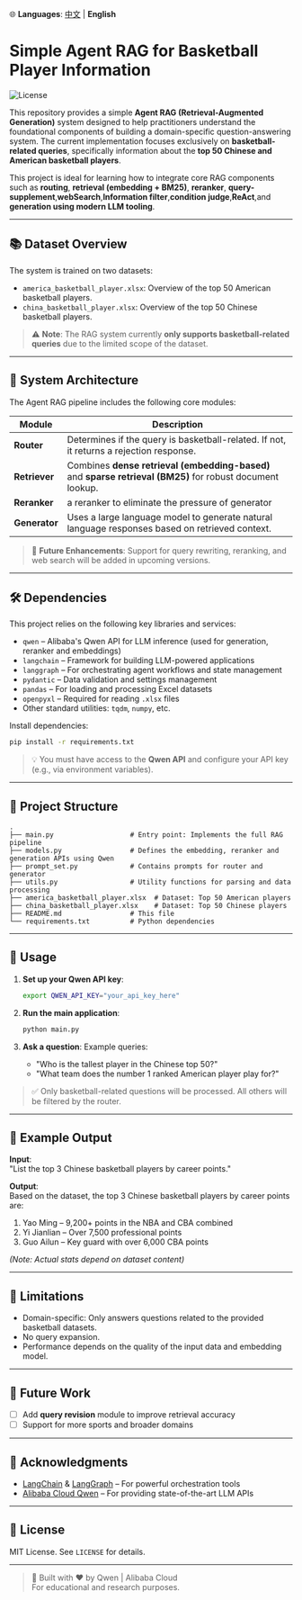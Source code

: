 🌐 **Languages**: [中文](readme_zh.md) | **English**
# Simple Agent RAG for Basketball Player Information

![License](https://img.shields.io/badge/license-MIT-blue.svg)

This repository provides a simple **Agent RAG (Retrieval-Augmented Generation)** system designed to help practitioners understand the foundational components of building a domain-specific question-answering system. The current implementation focuses exclusively on **basketball-related queries**, specifically information about the **top 50 Chinese and American basketball players**.

This project is ideal for learning how to integrate core RAG components such as **routing**, **retrieval (embedding + BM25)**, **reranker**, **query-supplement**,**webSearch**,**Information filter**,**condition judge**,**ReAct**,and **generation using modern LLM tooling**.

---

## 📚 Dataset Overview

The system is trained on two datasets:

- `america_basketball_player.xlsx`: Overview of the top 50 American basketball players.
- `china_basketball_player.xlsx`: Overview of the top 50 Chinese basketball players.

> ⚠️ **Note**: The RAG system currently **only supports basketball-related queries** due to the limited scope of the dataset.

---

## 🧱 System Architecture

The Agent RAG pipeline includes the following core modules:

| Module       | Description |
|--------------|-----------|
| **Router**   | Determines if the query is basketball-related. If not, it returns a rejection response. |
| **Retriever** | Combines **dense retrieval (embedding-based)** and **sparse retrieval (BM25)** for robust document lookup. |
| **Reranker**  | a reranker to eliminate the pressure of generator |
| **Generator** | Uses a large language model to generate natural language responses based on retrieved context. |

> 🔧 **Future Enhancements**: Support for query rewriting, reranking, and web search will be added in upcoming versions.

---

## 🛠️ Dependencies

This project relies on the following key libraries and services:

- `qwen` – Alibaba's Qwen API for LLM inference (used for generation, reranker and embeddings)
- `langchain` – Framework for building LLM-powered applications
- `langgraph` – For orchestrating agent workflows and state management
- `pydantic` – Data validation and settings management
- `pandas` – For loading and processing Excel datasets
- `openpyxl` – Required for reading `.xlsx` files
- Other standard utilities: `tqdm`, `numpy`, etc.

Install dependencies:
```bash
pip install -r requirements.txt
```

> 💡 You must have access to the **Qwen API** and configure your API key (e.g., via environment variables).

---

## 📁 Project Structure

```
.
├── main.py                   # Entry point: Implements the full RAG pipeline
├── models.py                 # Defines the embedding, reranker and generation APIs using Qwen
├── prompt_set.py             # Contains prompts for router and generator
├── utils.py                  # Utility functions for parsing and data processing
├── america_basketball_player.xlsx  # Dataset: Top 50 American players
├── china_basketball_player.xlsx    # Dataset: Top 50 Chinese players
├── README.md                 # This file
└── requirements.txt          # Python dependencies
```

---

## 🚀 Usage

1. **Set up your Qwen API key**:
   ```bash
   export QWEN_API_KEY="your_api_key_here"
   ```

2. **Run the main application**:
   ```bash
   python main.py
   ```

3. **Ask a question**:
   Example queries:
   - "Who is the tallest player in the Chinese top 50?"
   - "What team does the number 1 ranked American player play for?"

> ✅ Only basketball-related questions will be processed. All others will be filtered by the router.

---

## 🧪 Example Output

**Input**:  
"List the top 3 Chinese basketball players by career points."

**Output**:  
Based on the dataset, the top 3 Chinese basketball players by career points are:  
1. Yao Ming – 9,200+ points in the NBA and CBA combined  
2. Yi Jianlian – Over 7,500 professional points  
3. Guo Ailun – Key guard with over 6,000 CBA points  

*(Note: Actual stats depend on dataset content)*

---

## 📌 Limitations

- Domain-specific: Only answers questions related to the provided basketball datasets.
- No query expansion.
- Performance depends on the quality of the input data and embedding model.

---

## 🌟 Future Work

- [ ] Add **query revision** module to improve retrieval accuracy
- [ ] Support for more sports and broader domains

---

## 🙌 Acknowledgments

- [LangChain](https://langchain.com) & [LangGraph](https://langchain-ai.github.io/langgraph/) – For powerful orchestration tools
- [Alibaba Cloud Qwen](https://qwen.ai) – For providing state-of-the-art LLM APIs

---

## 📄 License

MIT License. See `LICENSE` for details.

---

> 🤖 Built with ❤️ by Qwen | Alibaba Cloud  
> For educational and research purposes.
